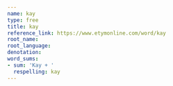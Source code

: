 ```yaml
---
name: kay
type: free
title: kay
reference_link: https://www.etymonline.com/word/kay
root_name: 
root_language: 
denotation: 
word_sums:
- sum: 'Kay + '
  respelling: kay
---
```


